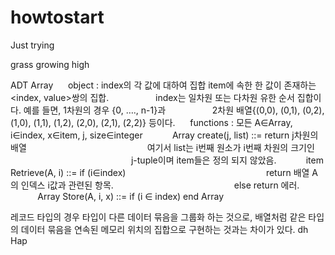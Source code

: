 # howtostart
Just trying


grass growing
high


ADT Array
     object : index의 각 값에 대하여 집합 item에 속한 한 값이 존재하는 <index, value>쌍의 집합. 
                  index는 일차원 또는 다차원 유한 순서 집합이다. 예를 들면, 1차원의 경우 {0, …., n-1}과 
                  2차원 배열{(0,0), (0,1), (0,2), (1,0), (1,1), (1,2), (2,0), (2,1), (2,2)} 등이다.
     functions : 모든 A∈Array, i∈index, x∈item, j, size∈integer
           Array create(j, list) ::= return j차원의 배열
                                                여기서 list는 i번째 원소가 i번째 차원의 크기인
                                                 j-tuple이며 item들은 정의 되지 않았음.
           item Retrieve(A, i) ::= if (i∈index)
                                                        return 배열 A의 인덱스 i값과 관련된 항목.
                                                else return 에러.
           Array Store(A, i, x) ::= if (i ∈ index)
end Array

레코드 타입의 경우 타입이 다른 데이터 묶음을 그룹화 하는 것으로, 배열처럼 같은 타입의 데이터 묶음을 연속된 메모리 위치의 집합으로 구현하는 것과는 차이가 있다. 
dh
Hap
